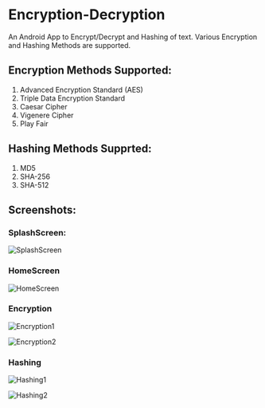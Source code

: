 # Encryption-Decryption
An Android App to Encrypt/Decrypt and Hashing of text. Various Encryption and Hashing Methods are supported. 

## Encryption Methods Supported:
1. Advanced Encryption Standard (AES)
2. Triple Data Encryption Standard
3. Caesar Cipher
4. Vigenere Cipher
5. Play Fair
## Hashing Methods Supprted:
1. MD5
2. SHA-256
3. SHA-512

## Screenshots:

### SplashScreen:

![SplashScreen](https://raw.githubusercontent.com/Sanjupal3066/EHCF-Project/main/Screenshot/SplashScreen.jpg)

### HomeScreen

![HomeScreen](https://raw.githubusercontent.com/Sanjupal3066/EHCF-Project/main/Screenshot/HomeScreen.jpg)

### Encryption

![Encryption1](https://raw.githubusercontent.com/Sanjupal3066/EHCF-Project/main/Screenshot/Encryption1.jpg)

![Encryption2](https://raw.githubusercontent.com/Sanjupal3066/EHCF-Project/main/Screenshot/Encryption2.jpg)

### Hashing

![Hashing1](https://raw.githubusercontent.com/Sanjupal3066/EHCF-Project/main/Screenshot/Hash1.jpg)

![Hashing2](https://raw.githubusercontent.com/Sanjupal3066/EHCF-Project/main/Screenshot/Hash2.jpg)
